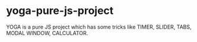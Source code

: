 # yoga-pure-js-project
YOGA is a pure JS project which has some tricks like TIMER, SLIDER, TABS, MODAL WINDOW, CALCULATOR.
